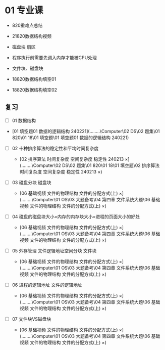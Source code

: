 # 01 专业课

 * 820重难点总结
  
 * 21820数据结构视频
  
 * 磁盘块 扇区
  
 * 程序执行前需要先调入内存才能被CPU处理
  
 * 文件块、磁盘块
  
 * 18820数据结构填空01
  
 * 18820数据结构填空02

  

## 复习

- [ ]  01 数据结构
  *  [01 填空题01 数据的逻辑结构 240221](..\..\..\..\Computer\02 DS\02 题集\01 820\01 18\01 填空题\01 填空题01 数据的逻辑结构 240221) 

- [ ] 02 十种排序算法的稳定性和平均时间复杂度
  *  [02 排序算法 时间复杂度 空间复杂度 稳定性 240213 ×](..\..\..\..\Computer\02 DS\02 题集\01 820\01 18\01 填空题\02 排序算法 时间复杂度 空间复杂度 稳定性 240213 ×) 
- [ ] 03 磁盘分块 磁盘块
  *  [06 基础视频 文件的物理结构 文件的分配方式(上) ×](..\..\..\..\Computer\01 OS\03 大题备考\04 第四章 文件系统大题\06 基础视频 文件的物理结构 文件的分配方式(上) ×) 

- [ ] 04 磁盘的磁盘块大小=内存的内存块大小=进程的页面大小的好处
  *  [06 基础视频 文件的物理结构 文件的分配方式(上) ×](..\..\..\..\Computer\01 OS\03 大题备考\04 第四章 文件系统大题\06 基础视频 文件的物理结构 文件的分配方式(上) ×) 
- [ ] 05 外存管理 文件逻辑地址空间分块 文件块
  * [06 基础视频 文件的物理结构 文件的分配方式(上) ×](..\..\..\..\Computer\01 OS\03 大题备考\04 第四章 文件系统大题\06 基础视频 文件的物理结构 文件的分配方式(上) ×) 
- [ ] 06 进程的逻辑地址 文件的逻辑地址
  * [06 基础视频 文件的物理结构 文件的分配方式(上) ×](..\..\..\..\Computer\01 OS\03 大题备考\04 第四章 文件系统大题\06 基础视频 文件的物理结构 文件的分配方式(上) ×) 
- [ ] 07 文件块VS磁盘块
  * [06 基础视频 文件的物理结构 文件的分配方式(上) ×](..\..\..\..\Computer\01 OS\03 大题备考\04 第四章 文件系统大题\06 基础视频 文件的物理结构 文件的分配方式(上) ×) 
